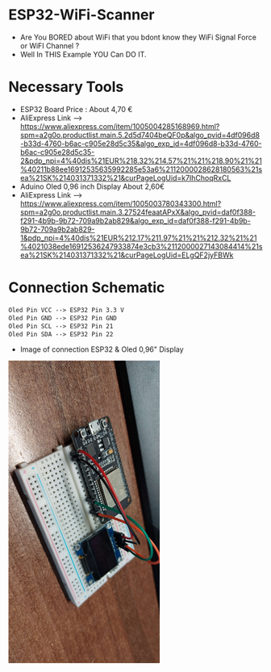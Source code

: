 # ESP32-WiFi-Scanner

- Are You BORED about WiFi that you bdont know they WiFi Signal Force or WiFI Channel ?
- Well In THIS Example YOU Can DO IT.
# Necessary Tools
- ESP32 Board Price : About 4,70 €
- AliExpress Link --> https://www.aliexpress.com/item/1005004285168969.html?spm=a2g0o.productlist.main.5.2d5d7404beQF0p&algo_pvid=4df096d8-b33d-4760-b6ac-c905e28d5c35&algo_exp_id=4df096d8-b33d-4760-b6ac-c905e28d5c35-2&pdp_npi=4%40dis%21EUR%218.32%214.57%21%21%218.90%21%21%40211b88ee16912535635992285e53a6%2112000028628180563%21sea%21SK%214031371332%21&curPageLogUid=k7IhChoqRxCL
- Aduino Oled 0,96 inch Display About 2,60€
- AliExpress Link --> https://www.aliexpress.com/item/1005003780343300.html?spm=a2g0o.productlist.main.3.27524feaatAPxX&algo_pvid=daf0f388-f291-4b9b-9b72-709a9b2ab829&algo_exp_id=daf0f388-f291-4b9b-9b72-709a9b2ab829-1&pdp_npi=4%40dis%21EUR%212.17%211.97%21%21%212.32%21%21%4021038ede16912536247933874e3cb3%2112000027143084414%21sea%21SK%214031371332%21&curPageLogUid=ELgQF2jyFBWk
# Connection Schematic
```
Oled Pin VCC --> ESP32 Pin 3.3 V
Oled Pin GND --> ESP32 Pin GND
Oled Pin SCL --> ESP32 Pin 21
Oled Pin SDA --> ESP32 Pin 22
```
- Image of connection ESP32 & Oled 0,96" Display
<img src="ESP32-WiFiScanner.jpg" alt="ESP32-WiFiScanner" width="300" height="600">
